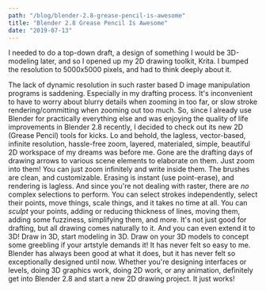```yaml
---
path: "/blog/blender-2.8-grease-pencil-is-awesome"
title: "Blender 2.8 Grease Pencil Is Awesome"
date: "2019-07-13"
---
```


I needed to do a top-down draft, a design of something I would be 3D-modeling later, and so I opened up
my 2D drawing toolkit, Krita. I bumped the resolution to
5000x5000 pixels, and had to think deeply about it.

The lack of dynamic resolution in such raster based D image manipulation programs is saddening. Especially
in my drafting process. It's inconvenient to have to worry about blurry details when zooming in too far, or slow stroke
rendering/committing when zooming out too much. So, since I already use Blender for practically everything else and
was enjoying the quality of life improvements in Blender 2.8 recently, I decided to check out its new 2D (Grease Pencil) tools for kicks.
Lo and behold, the lagless, vector-based, infinite resolution, hassle-free zoom, layered, materialed, simple, beautiful 2D workspace of my
dreams was before me. Gone are the drafting days of drawing arrows to various scene elements to elaborate on them.
Just zoom into them! You can just zoom infinitely and write inside them. The brushes are clean, and
customizable. Erasing is instant (use point-erase), and rendering is lagless. And since you're not
dealing with raster, there are *no* complex selections to perform. You can select strokes independently,
select their points, move things, scale things, and it takes no time at all. You can *sculpt* your points,
adding or reducing thickness of lines, moving them, adding some fuzziness, simplifying them, and more. It's not
just good for drafting, but all drawing comes naturally to it. And you can even extend it to 3D! Draw in 3D,
start modeling in 3D. Draw on your 3D models to concept some greebling if your artstyle demands it!
It has never felt so easy to me. Blender has always been good at what it does,
but it has never felt so exceptionally designed until now. Whether you're designing interfaces or levels, doing
3D graphics work, doing 2D work, or any animation, definitely get into Blender 2.8 and start a new 2D drawing
project. It just works!
